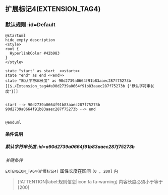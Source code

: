 ## 扩展标记4(EXTENSION_TAG4) <!-- {docsify-ignore-all} -->

   

### 默认规则 :id=Default

```plantuml
@startuml
hide empty description
<style>
root {
  HyperlinkColor #42b983
}
</style>

state "start" as start  <<start>>
state "end" as end <<end>>
state "默认字符串长度" as 90d2739a0664f91b83aaec287f75273b [[$./Extension_tag4#a90d2739a0664f91b83aaec287f75273b {"默认字符串长度"}]]


start --> 90d2739a0664f91b83aaec287f75273b 
90d2739a0664f91b83aaec287f75273b --> end 


@enduml
```

#### 条件说明

##### 默认字符串长度 :id=a90d2739a0664f91b83aaec287f75273b


*关键条件*


`EXTENSION_TAG4(扩展标记4)` 属性长度在区间 `(0 , 200]` 内

> [!ATTENTION|label:规则信息|icon:fa fa-warning]
> 内容长度必须小于等于[200]







